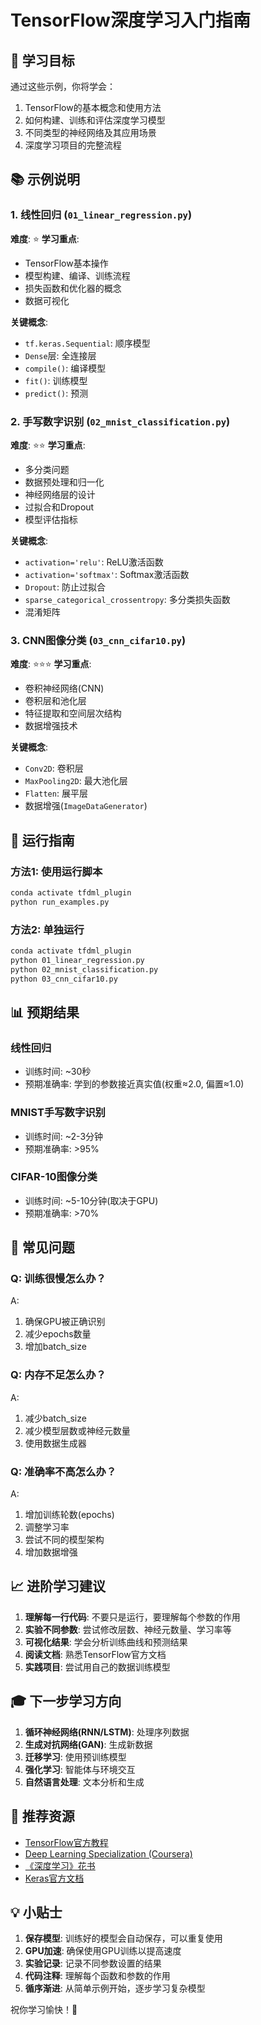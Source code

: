 # TensorFlow深度学习入门指南

## 🎯 学习目标
通过这些示例，你将学会：
1. TensorFlow的基本概念和使用方法
2. 如何构建、训练和评估深度学习模型
3. 不同类型的神经网络及其应用场景
4. 深度学习项目的完整流程

## 📚 示例说明

### 1. 线性回归 (`01_linear_regression.py`)
**难度**: ⭐
**学习重点**:
- TensorFlow基本操作
- 模型构建、编译、训练流程
- 损失函数和优化器的概念
- 数据可视化

**关键概念**:
- `tf.keras.Sequential`: 顺序模型
- `Dense`层: 全连接层
- `compile()`: 编译模型
- `fit()`: 训练模型
- `predict()`: 预测

### 2. 手写数字识别 (`02_mnist_classification.py`)
**难度**: ⭐⭐
**学习重点**:
- 多分类问题
- 数据预处理和归一化
- 神经网络层的设计
- 过拟合和Dropout
- 模型评估指标

**关键概念**:
- `activation='relu'`: ReLU激活函数
- `activation='softmax'`: Softmax激活函数
- `Dropout`: 防止过拟合
- `sparse_categorical_crossentropy`: 多分类损失函数
- 混淆矩阵

### 3. CNN图像分类 (`03_cnn_cifar10.py`)
**难度**: ⭐⭐⭐
**学习重点**:
- 卷积神经网络(CNN)
- 卷积层和池化层
- 特征提取和空间层次结构
- 数据增强技术

**关键概念**:
- `Conv2D`: 卷积层
- `MaxPooling2D`: 最大池化层
- `Flatten`: 展平层
- 数据增强(`ImageDataGenerator`)

## 🚀 运行指南

### 方法1: 使用运行脚本
```bash
conda activate tfdml_plugin
python run_examples.py
```

### 方法2: 单独运行
```bash
conda activate tfdml_plugin
python 01_linear_regression.py
python 02_mnist_classification.py
python 03_cnn_cifar10.py
```

## 📊 预期结果

### 线性回归
- 训练时间: ~30秒
- 预期准确率: 学到的参数接近真实值(权重≈2.0, 偏置≈1.0)

### MNIST手写数字识别
- 训练时间: ~2-3分钟
- 预期准确率: >95%

### CIFAR-10图像分类
- 训练时间: ~5-10分钟(取决于GPU)
- 预期准确率: >70%

## 🔧 常见问题

### Q: 训练很慢怎么办？
A: 
1. 确保GPU被正确识别
2. 减少epochs数量
3. 增加batch_size

### Q: 内存不足怎么办？
A:
1. 减少batch_size
2. 减少模型层数或神经元数量
3. 使用数据生成器

### Q: 准确率不高怎么办？
A:
1. 增加训练轮数(epochs)
2. 调整学习率
3. 尝试不同的模型架构
4. 增加数据增强

## 📈 进阶学习建议

1. **理解每一行代码**: 不要只是运行，要理解每个参数的作用
2. **实验不同参数**: 尝试修改层数、神经元数量、学习率等
3. **可视化结果**: 学会分析训练曲线和预测结果
4. **阅读文档**: 熟悉TensorFlow官方文档
5. **实践项目**: 尝试用自己的数据训练模型

## 🎓 下一步学习方向

1. **循环神经网络(RNN/LSTM)**: 处理序列数据
2. **生成对抗网络(GAN)**: 生成新数据
3. **迁移学习**: 使用预训练模型
4. **强化学习**: 智能体与环境交互
5. **自然语言处理**: 文本分析和生成

## 📖 推荐资源

- [TensorFlow官方教程](https://www.tensorflow.org/tutorials)
- [Deep Learning Specialization (Coursera)](https://www.coursera.org/specializations/deep-learning)
- [《深度学习》花书](https://www.deeplearningbook.org/)
- [Keras官方文档](https://keras.io/)

## 💡 小贴士

1. **保存模型**: 训练好的模型会自动保存，可以重复使用
2. **GPU加速**: 确保使用GPU训练以提高速度
3. **实验记录**: 记录不同参数设置的结果
4. **代码注释**: 理解每个函数和参数的作用
5. **循序渐进**: 从简单示例开始，逐步学习复杂模型

祝你学习愉快！🎉
